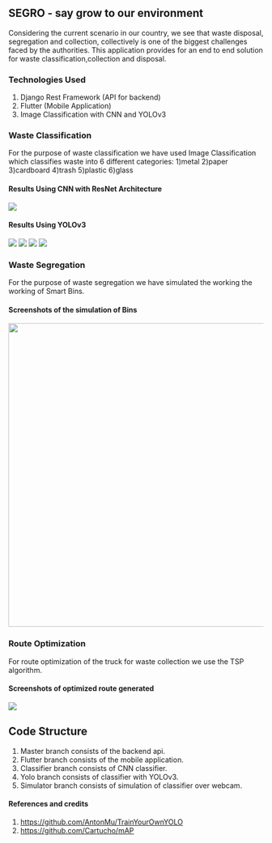 ## SEGRO - say grow to our environment

Considering the current scenario in our country, we see that waste disposal, segregation and collection, collectively is one of the biggest challenges faced by the authorities.
This application provides for an end to end solution for waste classification,collection and disposal.

### Technologies Used
1) Django Rest Framework (API for backend)
2) Flutter (Mobile Application)
3) Image Classification with CNN and YOLOv3

### Waste Classification
For the purpose of waste classification we have used Image Classification which classifies waste into 6 different categories:
1)metal
2)paper
3)cardboard
4)trash
5)plastic
6)glass

#### Results Using CNN with ResNet Architecture

<img src = "https://github.com/pmj9911/Segro/tree/master/docs/1.png">

#### Results Using YOLOv3

<img src = "https://github.com/pmj9911/Segro/tree/master/docs/3.png">
<img src = "https://github.com/pmj9911/Segro/tree/master/docs/2.png">
<img src = "https://github.com/pmj9911/Segro/tree/master/docs/4.png">
<img src = "https://github.com/pmj9911/Segro/tree/master/docs/7.png">

### Waste Segregation
For the purpose of waste segregation we have simulated the working the working of Smart Bins.

#### Screenshots of the simulation of Bins

<img src = "https://github.com/pmj9911/Segro/tree/master/docs/5.png" height="600" width="800">

### Route Optimization
For route optimization of the truck for waste collection we use the TSP algorithm.

#### Screenshots of optimized route generated
<img src = "https://github.com/pmj9911/Segro/tree/master/docs/6.png">

## Code Structure

1) Master branch consists of the backend api.
2) Flutter branch consists of the mobile application.
3) Classifier branch consists of CNN classifier.
4) Yolo branch consists of classifier with YOLOv3.
5) Simulator branch consists of simulation of classifier over webcam.

#### References and credits
1) https://github.com/AntonMu/TrainYourOwnYOLO
2) https://github.com/Cartucho/mAP

